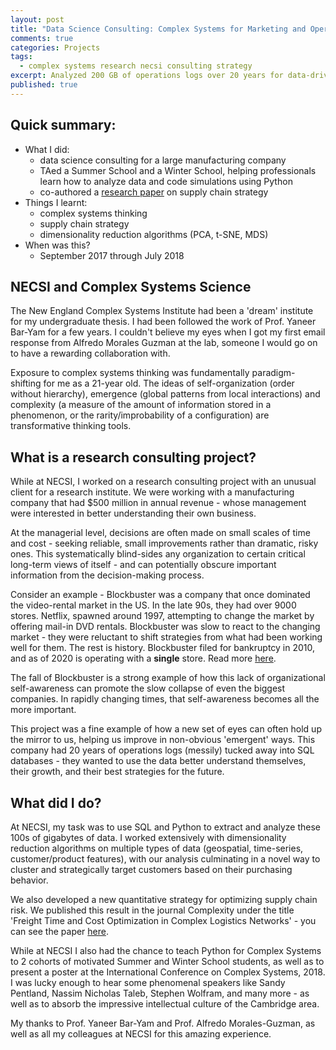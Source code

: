 ```yaml
---
layout: post
title: "Data Science Consulting: Complex Systems for Marketing and Operations"
comments: true
categories: Projects
tags:
  - complex systems research necsi consulting strategy
excerpt: Analyzed 200 GB of operations logs over 20 years for data-driven business strategy ...
published: true
---
```


## Quick summary:

- What I did:
    - data science consulting for a large manufacturing company
    - TAed a Summer School and a Winter School, helping professionals learn how to analyze data and code simulations using Python
    - co-authored a [research paper](https://www.hindawi.com/journals/complexity/2020/2189275/) on supply chain strategy
- Things I learnt:
    - complex systems thinking
    - supply chain strategy
    - dimensionality reduction algorithms (PCA, t-SNE, MDS)
- When was this?
    - September 2017 through July 2018

## NECSI and Complex Systems Science

The New England Complex Systems Institute had been a 'dream' institute for my undergraduate thesis. I had been followed the work of Prof. Yaneer Bar-Yam for a few years. I couldn't believe my eyes when I got my first email response from Alfredo Morales Guzman at the lab, someone I would go on to have a rewarding collaboration with.

Exposure to complex systems thinking was fundamentally paradigm-shifting for me as a 21-year old. The ideas of self-organization (order without hierarchy), emergence (global patterns from local interactions) and complexity (a measure of the amount of information stored in a phenomenon, or the rarity/improbability of a configuration) are transformative thinking tools.

## What is a research consulting project?

While at NECSI, I worked on a research consulting project with an unusual client for a research institute. We were working with a manufacturing company that had $500 million in annual revenue - whose management were interested in better understanding their own business.

At the managerial level, decisions are often made on small scales of time and cost - seeking reliable, small improvements rather than dramatic, risky ones. This systematically blind-sides any organization to certain critical long-term views of itself - and can potentially obscure important information from the decision-making process.

Consider an example - Blockbuster was a company that once dominated the video-rental market in the US. In the late 90s, they had over 9000 stores. Netflix, spawned around 1997, attempting to change the market by offering mail-in DVD rentals. Blockbuster was slow to react to the changing market - they were reluctant to shift strategies from what had been working well for them. The rest is history. Blockbuster filed for bankruptcy in 2010, and as of 2020 is operating with a **single** store. Read more [here](https://www.businessinsider.com/the-rise-and-fall-of-blockbuster-video-streaming-2020-1).

The fall of Blockbuster is a strong example of how this lack of organizational self-awareness can promote the slow collapse of even the biggest companies. In rapidly changing times, that self-awareness becomes all the more important.

This project was a fine example of how a new set of eyes can often hold up the mirror to us, helping us improve in non-obvious 'emergent' ways. This company had 20 years of operations logs (messily) tucked away into SQL databases - they wanted to use the data better understand themselves, their growth, and their best strategies for the future.

## What did I do?

At NECSI, my task was to use SQL and Python to extract and analyze these 100s of gigabytes of data. I worked extensively with dimensionality reduction algorithms on multiple types of data (geospatial, time-series, customer/product features), with our analysis culminating in a novel way to cluster and strategically target customers based on their purchasing behavior.

We also developed a new quantitative strategy for optimizing supply chain risk. We published this result in the journal Complexity under the title 'Freight Time and Cost Optimization in Complex Logistics Networks' - you can see the paper [here](https://www.hindawi.com/journals/complexity/2020/2189275/).

While at NECSI I also had the chance to teach Python for Complex Systems to 2 cohorts of motivated Summer and Winter School students, as well as to present a poster at the International Conference on Complex Systems, 2018. I was lucky enough to hear some phenomenal speakers like Sandy Pentland, Nassim Nicholas Taleb, Stephen Wolfram, and many more - as well as to absorb the impressive intellectual culture of the Cambridge area.

My thanks to Prof. Yaneer Bar-Yam and Prof. Alfredo Morales-Guzman, as well as all my colleagues at NECSI for this amazing experience.

